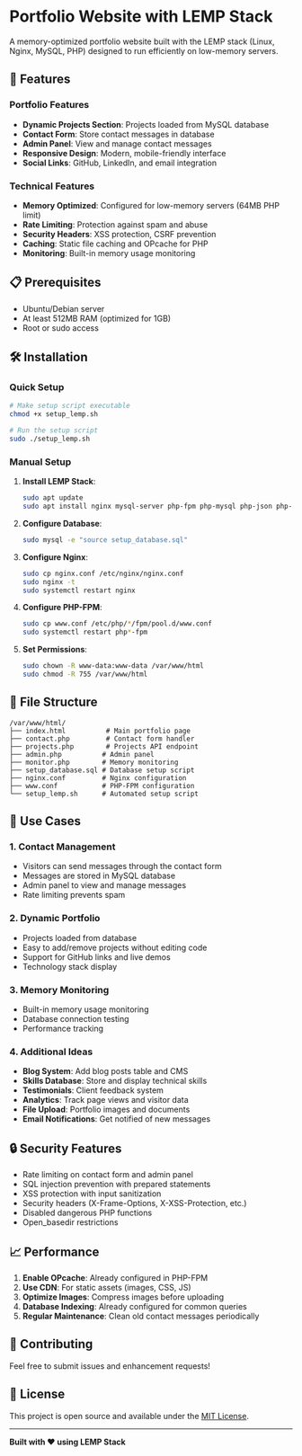 # Portfolio Website with LEMP Stack

A memory-optimized portfolio website built with the LEMP stack (Linux, Nginx, MySQL, PHP) designed to run efficiently on low-memory servers.

## 🚀 Features

### Portfolio Features
- **Dynamic Projects Section**: Projects loaded from MySQL database
- **Contact Form**: Store contact messages in database
- **Admin Panel**: View and manage contact messages
- **Responsive Design**: Modern, mobile-friendly interface
- **Social Links**: GitHub, LinkedIn, and email integration

### Technical Features
- **Memory Optimized**: Configured for low-memory servers (64MB PHP limit)
- **Rate Limiting**: Protection against spam and abuse
- **Security Headers**: XSS protection, CSRF prevention
- **Caching**: Static file caching and OPcache for PHP
- **Monitoring**: Built-in memory usage monitoring

## 📋 Prerequisites

- Ubuntu/Debian server
- At least 512MB RAM (optimized for 1GB)
- Root or sudo access

## 🛠️ Installation

### Quick Setup
```bash
# Make setup script executable
chmod +x setup_lemp.sh

# Run the setup script
sudo ./setup_lemp.sh
```

### Manual Setup

1. **Install LEMP Stack**:
   ```bash
   sudo apt update
   sudo apt install nginx mysql-server php-fpm php-mysql php-json php-opcache
   ```

2. **Configure Database**:
   ```bash
   sudo mysql -e "source setup_database.sql"
   ```

3. **Configure Nginx**:
   ```bash
   sudo cp nginx.conf /etc/nginx/nginx.conf
   sudo nginx -t
   sudo systemctl restart nginx
   ```

4. **Configure PHP-FPM**:
   ```bash
   sudo cp www.conf /etc/php/*/fpm/pool.d/www.conf
   sudo systemctl restart php*-fpm
   ```

5. **Set Permissions**:
   ```bash
   sudo chown -R www-data:www-data /var/www/html
   sudo chmod -R 755 /var/www/html
   ```

## 📁 File Structure

```
/var/www/html/
├── index.html          # Main portfolio page
├── contact.php         # Contact form handler
├── projects.php        # Projects API endpoint
├── admin.php          # Admin panel
├── monitor.php        # Memory monitoring
├── setup_database.sql # Database setup script
├── nginx.conf         # Nginx configuration
├── www.conf           # PHP-FPM configuration
└── setup_lemp.sh      # Automated setup script
```



## 🎯 Use Cases

### 1. Contact Management
- Visitors can send messages through the contact form
- Messages are stored in MySQL database
- Admin panel to view and manage messages
- Rate limiting prevents spam

### 2. Dynamic Portfolio
- Projects loaded from database
- Easy to add/remove projects without editing code
- Support for GitHub links and live demos
- Technology stack display

### 3. Memory Monitoring
- Built-in memory usage monitoring
- Database connection testing
- Performance tracking

### 4. Additional Ideas
- **Blog System**: Add blog posts table and CMS
- **Skills Database**: Store and display technical skills
- **Testimonials**: Client feedback system
- **Analytics**: Track page views and visitor data
- **File Upload**: Portfolio images and documents
- **Email Notifications**: Get notified of new messages

## 🔒 Security Features

- Rate limiting on contact form and admin panel
- SQL injection prevention with prepared statements
- XSS protection with input sanitization
- Security headers (X-Frame-Options, X-XSS-Protection, etc.)
- Disabled dangerous PHP functions
- Open_basedir restrictions



## 📈 Performance

1. **Enable OPcache**: Already configured in PHP-FPM
2. **Use CDN**: For static assets (images, CSS, JS)
3. **Optimize Images**: Compress images before uploading
4. **Database Indexing**: Already configured for common queries
5. **Regular Maintenance**: Clean old contact messages periodically

## 🤝 Contributing

Feel free to submit issues and enhancement requests!

## 📄 License

This project is open source and available under the [MIT License](LICENSE).

---

**Built with ❤️ using LEMP Stack** 
